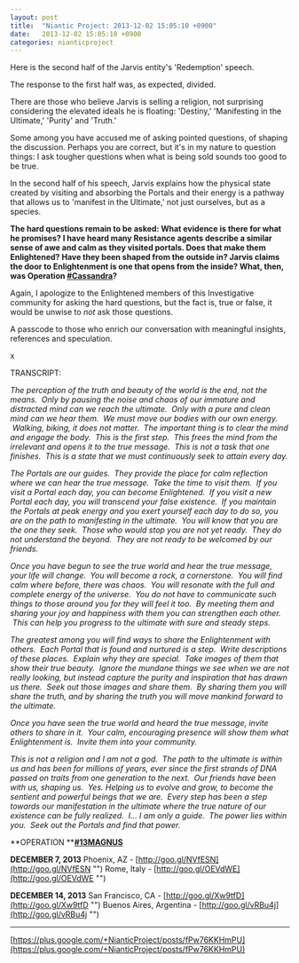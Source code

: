 ```yaml
---
layout: post
title:  "Niantic Project: 2013-12-02 15:05:10 +0900"
date:   2013-12-02 15:05:10 +0900
categories: nianticproject
---
```

Here is the second half of the Jarvis entity's 'Redemption' speech.

The response to the first half was, as expected, divided.

There are those who believe Jarvis is selling a religion, not surprising considering the elevated ideals he is floating: 'Destiny,' 'Manifesting in the Ultimate,' 'Purity' and 'Truth.'

Some among you have accused me of asking pointed questions, of shaping the discussion. Perhaps you are correct, but it's in my nature to question things: I ask tougher questions when what is being sold sounds too good to be true.

In the second half of his speech, Jarvis explains how the physical state created by visiting and absorbing the Portals and their energy is a pathway that allows us to 'manifest in the Ultimate,' not just ourselves, but as a species.

**The hard questions remain to be asked: What evidence is there for what he promises? I have heard many Resistance agents describe a similar sense of awe and calm as they visited portals. Does that make them Enlightened? Have they been shaped from the outside in? Jarvis claims the door to Enlightenment is one that opens from the inside? What, then, was Operation ****[#Cassandra](https://plus.google.com/s/%23Cassandra "")****?**

Again, I apologize to the Enlightened members of this Investigative community for asking the hard questions, but the fact is, true or false, it would be unwise to *not* ask those questions.

A passcode to those who enrich our conversation with meaningful insights, references and speculation.

x

TRANSCRIPT:

*The perception of the truth and beauty of the world is the end, not the means.  Only by pausing the noise and chaos of our immature and distracted mind can we reach the ultimate.  Only with a pure and clean mind can we hear them.  We must move our bodies with our own energy.  Walking, biking, it does not matter.  The important thing is to clear the mind and engage the body.  This is the first step.  This frees the mind from the irrelevant and opens it to the true message.  This is not a task that one finishes.  This is a state that we must continuously seek to attain every day.*

*The Portals are our guides.  They provide the place for calm reflection where we can hear the true message.  Take the time to visit them.  If you visit a Portal each day, you can become Enlightened.  If you visit a new Portal each day, you will transcend your false existence.  If you maintain the Portals at peak energy and you exert yourself each day to do so, you are on the path to manifesting in the ultimate.  You will know that you are the one they seek.  Those who would stop you are not yet ready.  They do not understand the beyond.  They are not ready to be welcomed by our friends.*

*Once you have begun to see the true world and hear the true message, your life will change.  You will become a rock, a cornerstone.  You will find calm where before, there was chaos.  You will resonate with the full and complete energy of the universe.  You do not have to communicate such things to those around you for they will feel it too.  By meeting them and sharing your joy and happiness with them you can strengthen each other.  This can help you progress to the ultimate with sure and steady steps.*

*The greatest among you will find ways to share the Enlightenment with others.  Each Portal that is found and nurtured is a step.  Write descriptions of these places.  Explain why they are special.  Take images of them that show their true beauty.  Ignore the mundane things we see when we are not really looking, but instead capture the purity and inspiration that has drawn us there.  Seek out those images and share them.  By sharing them you will share the truth, and by sharing the truth you will move mankind forward to the ultimate.*

*Once you have seen the true world and heard the true message, invite others to share in it.  Your calm, encouraging presence will show them what Enlightenment is.  Invite them into your community.*

*This is not a religion and I am not a god.  The path to the ultimate is within us and has been for millions of years, ever since the first strands of DNA passed on traits from one generation to the next.  Our friends have been with us, shaping us.  Yes. Helping us to evolve and grow, to become the sentient and powerful beings that we are.  Every step has been a step towards our manifestation in the ultimate where the true nature of our existence can be fully realized.  I... I am only a guide.  The power lies within you.  Seek out the Portals and find that power.*

**OPERATION ****[#13MAGNUS](https://plus.google.com/s/%2313MAGNUS "")**

**DECEMBER 7, 2013**
Phoenix, AZ - [http://goo.gl/NVfESN](http://goo.gl/NVfESN "")
Rome, Italy - [http://goo.gl/OEVdWE](http://goo.gl/OEVdWE "")

**DECEMBER 14, 2013**
San Francisco, CA - [http://goo.gl/Xw9tfD](http://goo.gl/Xw9tfD "")
Buenos Aires, Argentina - [http://goo.gl/vRBu4j](http://goo.gl/vRBu4j "")
- - -
[https://plus.google.com/+NianticProject/posts/fPw76KKHmPU](https://plus.google.com/+NianticProject/posts/fPw76KKHmPU)
